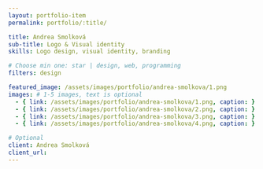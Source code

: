 ```yaml
---
layout: portfolio-item
permalink: portfolio/:title/

title: Andrea Smolková
sub-title: Logo & Visual identity
skills: Logo design, visual identity, branding

# Choose min one: star | design, web, programming
filters: design

featured_image: /assets/images/portfolio/andrea-smolkova/1.png
images: # 1-5 images, text is optional
  - { link: /assets/images/portfolio/andrea-smolkova/1.png, caption: }
  - { link: /assets/images/portfolio/andrea-smolkova/2.png, caption: }
  - { link: /assets/images/portfolio/andrea-smolkova/3.png, caption: }
  - { link: /assets/images/portfolio/andrea-smolkova/4.png, caption: }

# Optional
client: Andrea Smolková
client_url:
---
```

